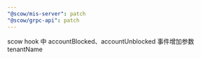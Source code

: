 ```yaml
---
"@scow/mis-server": patch
"@scow/grpc-api": patch
---
```


scow hook 中 accountBlocked、accountUnblocked 事件增加参数 tenantName
